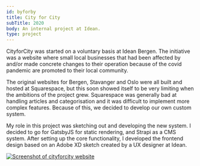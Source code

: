 ```yaml
---
id: byforby
title: City for City
subTitle: 2020
body: An internal project at Idean.
type: project
---
```


CityforCity was started on a voluntary basis at
Idean Bergen. The initiative was a website
where small local businesses that had been
affected by and/or made concrete changes to
their operation because of the covid pandemic
are promoted to their local community.

The original websites for Bergen, Stavanger and
Oslo were all built and hosted at Squarespace,
but this soon showed itself to be very limiting
when the ambitions of the project grew.
Squarespace was generally bad at handling
articles and categorisation and it was
difficult to implement more complex features.
Because of this, we decided to develop our own
custom system.

My role in this project was sketching out and
developing the new system. I decided to go for
GatsbyJS for static rendering, and Strapi as a
CMS system. After setting up the core
functionality, I developed the frontend design
based on an Adobe XD sketch created by a UX
designer at Idean.

[![Screenshot of cityforcity website](https://haakon.dev/city.png)](https://stavangerforstavanger.no)
